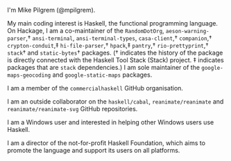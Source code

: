 I'm Mike Pilgrem (@mpilgrem).

My main coding interest is Haskell, the functional programming language. On
Hackage, I am a co-maintainer of the `RandomDotOrg`, `aeson-warning-parser`,†
`ansi-terminal`, `ansi-terminal-types`, `casa-client`,† `companion`,†
`crypton-conduit`,‡ `hi-file-parser`,† `hpack`,‡ `pantry`,† `rio-prettyprint`,†
`stack`† and `static-bytes`† packages. († indicates the history of the package
is directly connected with the Haskell Tool Stack (Stack) project. ‡ indicates
packages that are `stack` dependencies.) I am sole maintainer of the
`google-maps-geocoding` and `google-static-maps` packages.

I am a member of the `commercialhaskell` GitHub organisation.

I am an outside collaborator on the
`haskell/cabal`, `reanimate/reanimate` and `reanimate/reanimate-svg`
GitHub repositories.

I am a Windows user and interested in helping other Windows users use Haskell.

I am a director of the not-for-profit Haskell Foundation, which aims to promote
the language and support its users on all platforms.
